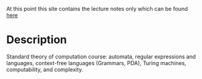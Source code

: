 At this point this site contains the lecture notes only which can be found [here](/lectures.pdf)

# Description

Standard theory of computation course: automata, regular expressions and languages, 
context-free languages (Grammars, PDA), Turing machines, computability, and complexity. 
